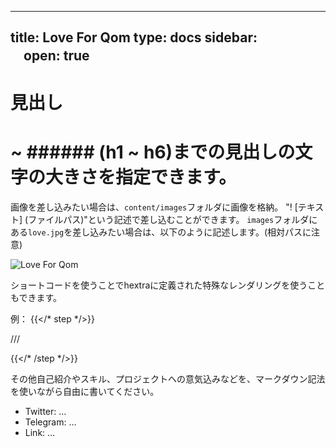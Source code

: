 
---
title:  Love For Qom 
type: docs 
sidebar:   
　open: true 
---  

# 見出し
# ~ ###### (h1 ~ h6)までの見出しの文字の大きさを指定できます。

画像を差し込みたい場合は、`content/images`フォルダに画像を格納。
"! [テキスト] (ファイルパス)"という記述で差し込むことができます。
`images`フォルダにある`love.jpg`を差し込みたい場合は、以下のように記述します。(相対パスに注意)

![Love For Qom](/images/love.JPG)

ショートコードを使うことでhextraに定義された特殊なレンダリングを使うこともできます。

例：
{{</* step */>}}

///

{{</* /step */>}}

その他自己紹介やスキル、プロジェクトへの意気込みなどを、マークダウン記法を使いながら自由に書いてください。

- Twitter: … 
- Telegram: … 
- Link: …

